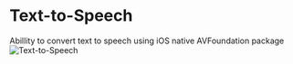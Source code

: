# Text-to-Speech
Abillity to convert text to speech using iOS native AVFoundation package
![Text-to-Speech](https://user-images.githubusercontent.com/126649695/223701475-0ba8d293-5e75-4ea3-b673-23d30a87f678.gif)
